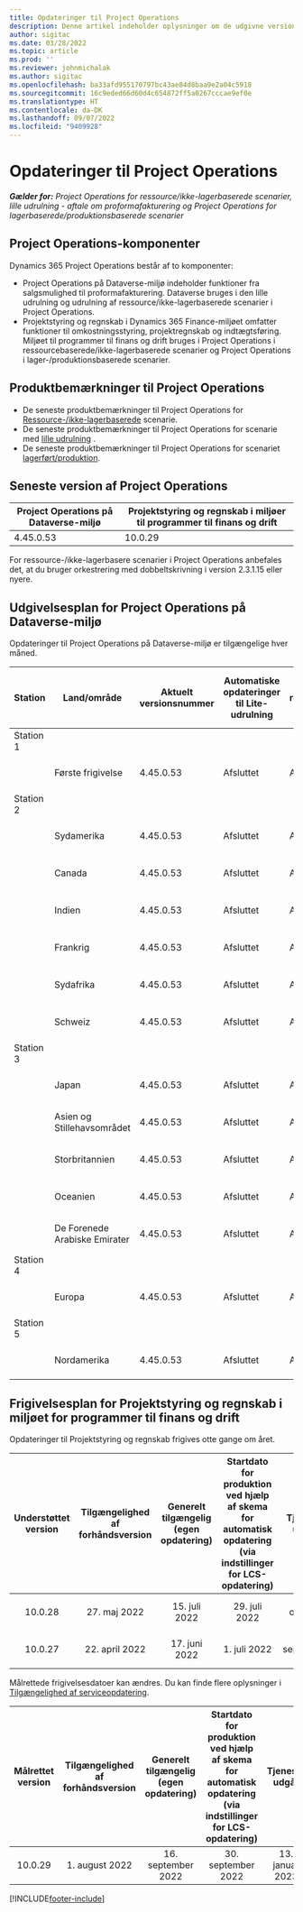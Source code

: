 ```yaml
---
title: Opdateringer til Project Operations
description: Denne artikel indeholder oplysninger om de udgivne versioner af Dynamics 365 Project Operations.
author: sigitac
ms.date: 03/28/2022
ms.topic: article
ms.prod: ''
ms.reviewer: johnmichalak
ms.author: sigitac
ms.openlocfilehash: ba33afd955170797bc43ae84d8baa9e2a04c5918
ms.sourcegitcommit: 16c9eded66d60d4c654872ff5a0267cccae9ef0e
ms.translationtype: HT
ms.contentlocale: da-DK
ms.lasthandoff: 09/07/2022
ms.locfileid: "9409928"
---
```

# <a name="project-operations-updates"></a>Opdateringer til Project Operations

_**Gælder for:** Project Operations for ressource/ikke-lagerbaserede scenarier, lille udrulning - aftale om proformafakturering og Project Operations for lagerbaserede/produktionsbaserede scenarier_



## <a name="project-operations-components"></a>Project Operations-komponenter

Dynamics 365 Project Operations består af to komponenter:

- Project Operations på Dataverse-miljø indeholder funktioner fra salgsmulighed til proformafakturering. Dataverse bruges i den lille udrulning og udrulning af ressource/ikke-lagerbaserede scenarier i Project Operations.
- Projektstyring og regnskab i Dynamics 365 Finance-miljøet omfatter funktioner til omkostningsstyring, projektregnskab og indtægtsføring. Miljøet til programmer til finans og drift bruges i Project Operations i ressourcebaserede/ikke-lagerbaserede scenarier og Project Operations i lager-/produktionsbaserede scenarier.

## <a name="project-operations-release-notes"></a>Produktbemærkninger til Project Operations
- De seneste produktbemærkninger til Project Operations for [Ressource-/ikke-lagerbaserede](whats-new-july-2022-resource-based.md) scenarie.
- De seneste produktbemærkninger til Project Operations for scenarie med [lille udrulning](../pro/whats-new/whats-new-july-2022-lite.md) .
- De seneste produktbemærkninger til Project Operations for scenariet [lagerført/produktion](../prod-pma/whats-new/whats-new-jul-2022-stocked.md).

## <a name="project-operations-latest-version"></a>Seneste version af Project Operations

| Project Operations på Dataverse-miljø | Projektstyring og regnskab i miljøer til programmer til finans og drift | 
| --- | --- |
| 4.45.0.53 | 10.0.29 |

For ressource-/ikke-lagerbasere scenarier i Project Operations anbefales det, at du bruger orkestrering med dobbeltskrivning i version 2.3.1.15 eller nyere.

## <a name="release-schedule-for-project-operations-on-dataverse-environment"></a>Udgivelsesplan for Project Operations på Dataverse-miljø

Opdateringer til Project Operations på Dataverse-miljø er tilgængelige hver måned. 

| Station | Land/område | Aktuelt versionsnummer | Automatiske opdateringer til Lite-udrulning | Automatiske opdateringer til ressource-/ikke-lagerbaseret udrulning | Næste versionsnummer | Næste version er almindeligt tilgængelig |
|-----------|-----------------------|-----------------|--------------------|---------------------|---------------------|---------------------|
| Station 1 |   &nbsp;              |    &nbsp;       | &nbsp;             |      &nbsp;         |      &nbsp;         |      &nbsp;         |
|   &nbsp;  | Første frigivelse         |  4.45.0.53      | Afsluttet           | Afsluttet            | TBD                 | 09. september 2022      |
| Station 2 |   &nbsp;              |    &nbsp;       | &nbsp;             |      &nbsp;         |      &nbsp;         |      &nbsp;         |
|   &nbsp;  | Sydamerika         |  4.45.0.53      | Afsluttet           | Afsluttet            | TBD                 | 09. september 2022       |
|   &nbsp;  | Canada                |  4.45.0.53      | Afsluttet           | Afsluttet            | TBD                 | 09. september 2022       |
|   &nbsp;  | Indien                 |  4.45.0.53      | Afsluttet           | Afsluttet            | TBD                 | 09. september 2022       |
|   &nbsp;  | Frankrig                |  4.45.0.53      | Afsluttet           | Afsluttet            | TBD                 | 09. september 2022       |
|   &nbsp;  | Sydafrika          |  4.45.0.53      | Afsluttet           | Afsluttet            | TBD                 | 09. september 2022       |
|   &nbsp;  | Schweiz           |  4.45.0.53      | Afsluttet           | Afsluttet            | TBD                 | 09. september 2022       |
| Station 3 |      &nbsp;           |     &nbsp;      |     &nbsp;         |      &nbsp;         |      &nbsp;         |      &nbsp;         |
|   &nbsp;  | Japan                 |  4.45.0.53      | Afsluttet      | Afsluttet       | TBD                 | 09. september 2022       |
|   &nbsp;  | Asien og Stillehavsområdet          |  4.45.0.53      | Afsluttet      | Afsluttet       | TBD                 | 09. september 2022       |
|   &nbsp;  | Storbritannien         |  4.45.0.53      | Afsluttet      | Afsluttet       | TBD                 | 09. september 2022       |
|   &nbsp;  | Oceanien               |  4.45.0.53      | Afsluttet      | Afsluttet       | TBD                 | 09. september 2022       |
|   &nbsp;  | De Forenede Arabiske Emirater  |  4.45.0.53      | Afsluttet      | Afsluttet       | TBD                 | 09. september 2022       |
| Station 4 |     &nbsp;            |     &nbsp;      |     &nbsp;         |      &nbsp;         |      &nbsp;         |      &nbsp;         |
|   &nbsp;  | Europa                |  4.45.0.53      | Afsluttet           | Afsluttet            | TBD           | 16. september 2022       |
| Station 5 |     &nbsp;            |     &nbsp;      |     &nbsp;         |      &nbsp;         |      &nbsp;         |      &nbsp;         |
|   &nbsp;  | Nordamerika         |  4.45.0.53      | Afsluttet           | Afsluttet            | TBD           | 16. september 2022       |

## <a name="release-schedule-for-project-management-and-accounting-in-the-finance-and-operations-apps-environment"></a>Frigivelsesplan for Projektstyring og regnskab i miljøet for programmer til finans og drift

Opdateringer til Projektstyring og regnskab frigives otte gange om året.

|Understøttet version| Tilgængelighed af forhåndsversion | Generelt tilgængelig (egen opdatering) | Startdato for produktion ved hjælp af skema for automatisk opdatering (via indstillinger for LCS-opdatering) |   Tjeneste udgår   |
|:---------------:|:---------------------------:|:---------------------------------:|:--------------------------------------------------------------------:|:------------------:|
|     10.0.28     |      27. maj 2022           |        15. juli 2022              |                          29. juli 2022                               | 21. oktober 2022   |
|     10.0.27     |      22. april 2022         |        17. juni 2022              |                          1. juli 2022                                | 16. september 2022 |

Målrettede frigivelsesdatoer kan ændres. Du kan finde flere oplysninger i [Tilgængelighed af serviceopdatering](/dynamics365/fin-ops-core/fin-ops/get-started/public-preview-releases?toc=%2fdynamics365%2ffinance%2ftoc.json).

|Målrettet version | Tilgængelighed af forhåndsversion | Generelt tilgængelig (egen opdatering) | Startdato for produktion ved hjælp af skema for automatisk opdatering (via indstillinger for LCS-opdatering) |   Tjeneste udgår   |
|:---------------:|:---------------------------:|:---------------------------------:|:--------------------------------------------------------------------:|:------------------:|
|     10.0.29     |      1. august 2022         |       16. september 2022          |                        30. september 2022                            | 13. januar 2023   |

[!INCLUDE[footer-include](../includes/footer-banner.md)]
